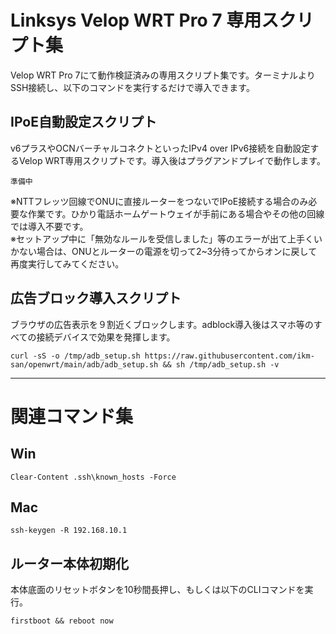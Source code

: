 # Linksys Velop WRT Pro 7 専用スクリプト集

Velop WRT Pro 7にて動作検証済みの専用スクリプト集です。ターミナルよりSSH接続し、以下のコマンドを実行するだけで導入できます。

## IPoE自動設定スクリプト
v6プラスやOCNバーチャルコネクトといったIPv4 over IPv6接続を自動設定するVelop WRT専用スクリプトです。導入後はプラグアンドプレイで動作します。  
```
準備中
```
※NTTフレッツ回線でONUに直接ルーターをつないでIPoE接続する場合のみ必要な作業です。ひかり電話ホームゲートウェイが手前にある場合やその他の回線では導入不要です。  
※セットアップ中に「無効なルールを受信しました」等のエラーが出て上手くいかない場合は、ONUとルーターの電源を切って2~3分待ってからオンに戻して再度実行してみてください。  

## 広告ブロック導入スクリプト
ブラウザの広告表示を９割近くブロックします。adblock導入後はスマホ等のすべての接続デバイスで効果を発揮します。  
```
curl -sS -o /tmp/adb_setup.sh https://raw.githubusercontent.com/ikm-san/openwrt/main/adb/adb_setup.sh && sh /tmp/adb_setup.sh -v
```

***

# 関連コマンド集

## Win
```
Clear-Content .ssh\known_hosts -Force
```
## Mac
```
ssh-keygen -R 192.168.10.1
```

## ルーター本体初期化
本体底面のリセットボタンを10秒間長押し、もしくは以下のCLIコマンドを実行。  
```
firstboot && reboot now
```
